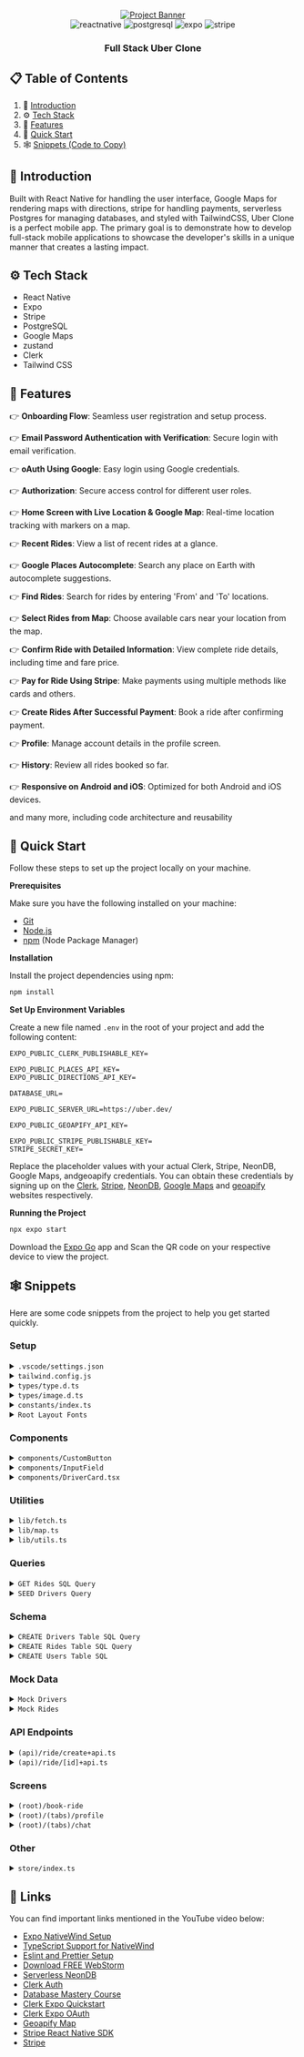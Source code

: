 <div align="center">
  <br />
    <a href="https://youtu.be/kmy_YNhl0mw" target="_blank">
      <img src="https://i.ibb.co/Bf04Hpd/Readme-thumbnail-from-JS-Mastery.png" alt="Project Banner">
    </a>
  <br />

  <div>
    <img src="https://img.shields.io/badge/-React_Native-black?style=for-the-badge&logoColor=white&logo=react&color=61DAFB" alt="reactnative" />
    <img src="https://img.shields.io/badge/-PostgreSQL-black?style=for-the-badge&logoColor=white&logo=postgresql&color=4169E1" alt="postgresql" />
    <img src="https://img.shields.io/badge/-Expo-black?style=for-the-badge&logoColor=white&logo=expo&color=000020" alt="expo" />
    <img src="https://img.shields.io/badge/-Stripe-black?style=for-the-badge&logoColor=white&logo=stripe&color=008CDD" alt="stripe" />
  </div>

<h3 align="center">Full Stack Uber Clone</h3>

</div>

## 📋 <a name="table">Table of Contents</a>

1. 🤖 [Introduction](#introduction)
2. ⚙️ [Tech Stack](#tech-stack)
3. 🔋 [Features](#features)
4. 🤸 [Quick Start](#quick-start)
5. 🕸️ [Snippets (Code to Copy)](#snippets)

## <a name="introduction">🤖 Introduction</a>

Built with React Native for handling the user interface, Google Maps for rendering maps with directions, stripe for
handling payments, serverless Postgres for managing databases, and styled with TailwindCSS, Uber Clone is a perfect
mobile app. The primary goal is to demonstrate how to develop full-stack mobile applications to showcase the developer's
skills in a unique manner that creates a lasting impact.

## <a name="tech-stack">⚙️ Tech Stack</a>

- React Native
- Expo
- Stripe
- PostgreSQL
- Google Maps
- zustand
- Clerk
- Tailwind CSS

## <a name="features">🔋 Features</a>

👉 **Onboarding Flow**: Seamless user registration and setup process.

👉 **Email Password Authentication with Verification**: Secure login with email verification.

👉 **oAuth Using Google**: Easy login using Google credentials.

👉 **Authorization**: Secure access control for different user roles.

👉 **Home Screen with Live Location & Google Map**: Real-time location tracking with markers on a map.

👉 **Recent Rides**: View a list of recent rides at a glance.

👉 **Google Places Autocomplete**: Search any place on Earth with autocomplete suggestions.

👉 **Find Rides**: Search for rides by entering 'From' and 'To' locations.

👉 **Select Rides from Map**: Choose available cars near your location from the map.

👉 **Confirm Ride with Detailed Information**: View complete ride details, including time and fare price.

👉 **Pay for Ride Using Stripe**: Make payments using multiple methods like cards and others.

👉 **Create Rides After Successful Payment**: Book a ride after confirming payment.

👉 **Profile**: Manage account details in the profile screen.

👉 **History**: Review all rides booked so far.

👉 **Responsive on Android and iOS**: Optimized for both Android and iOS devices.

and many more, including code architecture and reusability

## <a name="quick-start">🤸 Quick Start</a>

Follow these steps to set up the project locally on your machine.

**Prerequisites**

Make sure you have the following installed on your machine:

- [Git](https://git-scm.com/)
- [Node.js](https://nodejs.org/en)
- [npm](https://www.npmjs.com/) (Node Package Manager)

**Installation**

Install the project dependencies using npm:

```bash
npm install
```

**Set Up Environment Variables**

Create a new file named `.env` in the root of your project and add the following content:

```env
EXPO_PUBLIC_CLERK_PUBLISHABLE_KEY=

EXPO_PUBLIC_PLACES_API_KEY=
EXPO_PUBLIC_DIRECTIONS_API_KEY=

DATABASE_URL=

EXPO_PUBLIC_SERVER_URL=https://uber.dev/

EXPO_PUBLIC_GEOAPIFY_API_KEY=

EXPO_PUBLIC_STRIPE_PUBLISHABLE_KEY=
STRIPE_SECRET_KEY=
```

Replace the placeholder values with your actual Clerk, Stripe, NeonDB, Google Maps, andgeoapify credentials. You can
obtain these credentials by signing up on
the [Clerk](https://clerk.com/), [Stripe](https://stripe.com/in), [NeonDB](https://neon.tech/), [Google Maps](https://console.cloud.google.com/)
and [geoapify](https://www.geoapify.com/) websites respectively.

**Running the Project**

```bash
npx expo start
```

Download the [Expo Go](https://expo.dev/go) app and Scan the QR code on your respective device to view the project.

## <a name="snippets">🕸️ Snippets</a>

Here are some code snippets from the project to help you get started quickly.

### Setup

<details>
<summary><code>.vscode/settings.json</code></summary>

```json
{
  "editor.formatOnPaste": true,
  "editor.formatOnSave": true,
  "[typescriptreact]": {
    "editor.defaultFormatter": "esbenp.prettier-vscode"
  },
  "[typescript]": {
    "editor.defaultFormatter": "esbenp.prettier-vscode"
  },
  "editor.codeActionsOnSave": {
    "source.fixAll.eslint": "explicit"
  }
}
```

</details>

<details>
<summary><code>tailwind.config.js</code></summary>

```js
/** @type {import('tailwindcss').Config} */
module.exports = {
  content: ["./app/**/*.{js,jsx,ts,tsx}", "./components/**/*.{js,jsx,ts,tsx}"],
  theme: {
    extend: {
      fontFamily: {
        Jakarta: ["Jakarta", "sans-serif"],
        JakartaBold: ["Jakarta-Bold", "sans-serif"],
        JakartaExtraBold: ["Jakarta-ExtraBold", "sans-serif"],
        JakartaExtraLight: ["Jakarta-ExtraLight", "sans-serif"],
        JakartaLight: ["Jakarta-Light", "sans-serif"],
        JakartaMedium: ["Jakarta-Medium", "sans-serif"],
        JakartaSemiBold: ["Jakarta-SemiBold", "sans-serif"],
      },
      colors: {
        primary: {
          100: "#F5F8FF",
          200: "#EBF4FF",
          300: "#C3D9FF",
          400: "#9BBFFF",
          500: "#0286FF",
          600: "#6A85E6",
          700: "#475A99",
          800: "#364573",
          900: "#242B4D",
        },
        secondary: {
          100: "#F8F8F8",
          200: "#F1F1F1",
          300: "#D9D9D9",
          400: "#C2C2C2",
          500: "#AAAAAA",
          600: "#999999",
          700: "#666666",
          800: "#4D4D4D",
          900: "#333333",
        },
        success: {
          100: "#F0FFF4",
          200: "#C6F6D5",
          300: "#9AE6B4",
          400: "#68D391",
          500: "#38A169",
          600: "#2F855A",
          700: "#276749",
          800: "#22543D",
          900: "#1C4532",
        },
        danger: {
          100: "#FFF5F5",
          200: "#FED7D7",
          300: "#FEB2B2",
          400: "#FC8181",
          500: "#F56565",
          600: "#E53E3E",
          700: "#C53030",
          800: "#9B2C2C",
          900: "#742A2A",
        },
        warning: {
          100: "#FFFBEB",
          200: "#FEF3C7",
          300: "#FDE68A",
          400: "#FACC15",
          500: "#EAB308",
          600: "#CA8A04",
          700: "#A16207",
          800: "#854D0E",
          900: "#713F12",
        },
        general: {
          100: "#CED1DD",
          200: "#858585",
          300: "#EEEEEE",
          400: "#0CC25F",
          500: "#F6F8FA",
          600: "#E6F3FF",
          700: "#EBEBEB",
          800: "#ADADAD",
        },
      },
    },
  },
  plugins: [],
};
```

</details>

<details>
<summary><code>types/type.d.ts</code></summary>

```ts
import { TextInputProps, TouchableOpacityProps } from "react-native";

declare interface Driver {
  driver_id: number;
  first_name: string;
  last_name: string;
  profile_image_url: string;
  car_image_url: string;
  car_seats: number;
  rating: number;
}

declare interface MarkerData {
  latitude: number;
  longitude: number;
  id: number;
  title: string;
  profile_image_url: string;
  car_image_url: string;
  car_seats: number;
  rating: number;
  first_name: string;
  last_name: string;
  time?: number;
  price?: string;
}

declare interface MapProps {
  destinationLatitude?: number;
  destinationLongitude?: number;
  onDriverTimesCalculated?: (driversWithTimes: MarkerData[]) => void;
  selectedDriver?: number | null;
  onMapReady?: () => void;
}

declare interface Ride {
  origin_address: string;
  destination_address: string;
  origin_latitude: number;
  origin_longitude: number;
  destination_latitude: number;
  destination_longitude: number;
  ride_time: number;
  fare_price: number;
  payment_status: string;
  driver_id: number;
  user_email: string;
  created_at: string;
  driver: {
    first_name: string;
    last_name: string;
    car_seats: number;
  };
}

declare interface ButtonProps extends TouchableOpacityProps {
  title: string;
  bgVariant?: "primary" | "secondary" | "danger" | "outline" | "success";
  textVariant?: "primary" | "default" | "secondary" | "danger" | "success";
  IconLeft?: React.ComponentType<any>;
  IconRight?: React.ComponentType<any>;
  className?: string;
}

declare interface GoogleInputProps {
  icon?: string;
  initialLocation?: string;
  containerStyle?: string;
  textInputBackgroundColor?: string;
  handlePress: ({
    latitude,
    longitude,
    address,
  }: {
    latitude: number;
    longitude: number;
    address: string;
  }) => void;
}

declare interface InputFieldProps extends TextInputProps {
  label: string;
  icon?: any;
  secureTextEntry?: boolean;
  labelStyle?: string;
  containerStyle?: string;
  inputStyle?: string;
  iconStyle?: string;
  className?: string;
}

declare interface PaymentProps {
  fullName: string;
  email: string;
  amount: string;
  driverId: number;
  rideTime: number;
}

declare interface LocationStore {
  userLatitude: number | null;
  userLongitude: number | null;
  userAddress: string | null;
  destinationLatitude: number | null;
  destinationLongitude: number | null;
  destinationAddress: string | null;
  setUserLocation: ({
    latitude,
    longitude,
    address,
  }: {
    latitude: number;
    longitude: number;
    address: string;
  }) => void;
  setDestinationLocation: ({
    latitude,
    longitude,
    address,
  }: {
    latitude: number;
    longitude: number;
    address: string;
  }) => void;
}

declare interface DriverStore {
  drivers: MarkerData[];
  selectedDriver: number | null;
  setSelectedDriver: (driverId: number) => void;
  setDrivers: (drivers: MarkerData[]) => void;
  clearSelectedDriver: () => void;
}

declare interface DriverCardProps {
  item: MarkerData;
  selected: number;
  setSelected: () => void;
}
```

</details>

<details>
<summary><code>types/image.d.ts</code></summary>

```ts
declare module "*.png" {
  const value: any;
  export default value;
}

declare module "*.jpg" {
  const value: any;
  export default value;
}

declare module "*.jpeg" {
  const value: any;
  export default value;
}

declare module "*.gif" {
  const value: any;
  export default value;
}

declare module "*.svg" {
  const value: any;
  export default value;
}
```

</details>

<details>
<summary><code>constants/index.ts</code></summary>

```ts
import arrowDown from "@/assets/icons/arrow-down.png";
import arrowUp from "@/assets/icons/arrow-up.png";
import backArrow from "@/assets/icons/back-arrow.png";
import chat from "@/assets/icons/chat.png";
import checkmark from "@/assets/icons/check.png";
import close from "@/assets/icons/close.png";
import dollar from "@/assets/icons/dollar.png";
import email from "@/assets/icons/email.png";
import eyecross from "@/assets/icons/eyecross.png";
import google from "@/assets/icons/google.png";
import home from "@/assets/icons/home.png";
import list from "@/assets/icons/list.png";
import lock from "@/assets/icons/lock.png";
import map from "@/assets/icons/map.png";
import marker from "@/assets/icons/marker.png";
import out from "@/assets/icons/out.png";
import person from "@/assets/icons/person.png";
import pin from "@/assets/icons/pin.png";
import point from "@/assets/icons/point.png";
import profile from "@/assets/icons/profile.png";
import search from "@/assets/icons/search.png";
import selectedMarker from "@/assets/icons/selected-marker.png";
import star from "@/assets/icons/star.png";
import target from "@/assets/icons/target.png";
import to from "@/assets/icons/to.png";
import check from "@/assets/images/check.png";
import getStarted from "@/assets/images/get-started.png";
import message from "@/assets/images/message.png";
import noResult from "@/assets/images/no-result.png";
import onboarding1 from "@/assets/images/onboarding1.png";
import onboarding2 from "@/assets/images/onboarding2.png";
import onboarding3 from "@/assets/images/onboarding3.png";
import signUpCar from "@/assets/images/signup-car.png";

export const images = {
  onboarding1,
  onboarding2,
  onboarding3,
  getStarted,
  signUpCar,
  check,
  noResult,
  message,
};

export const icons = {
  arrowDown,
  arrowUp,
  backArrow,
  chat,
  checkmark,
  close,
  dollar,
  email,
  eyecross,
  google,
  home,
  list,
  lock,
  map,
  marker,
  out,
  person,
  pin,
  point,
  profile,
  search,
  selectedMarker,
  star,
  target,
  to,
};

export const onboarding = [
  {
    id: 1,
    title: "The perfect ride is just a tap away!",
    description:
      "Your journey begins with Ryde. Find your ideal ride effortlessly.",
    image: images.onboarding1,
  },
  {
    id: 2,
    title: "Best car in your hands with Ryde",
    description:
      "Discover the convenience of finding your perfect ride with Ryde",
    image: images.onboarding2,
  },
  {
    id: 3,
    title: "Your ride, your way. Let's go!",
    description:
      "Enter your destination, sit back, and let us take care of the rest.",
    image: images.onboarding3,
  },
];

export const data = {
  onboarding,
};
```

</details>

<details>
<summary><code>Root Layout Fonts</code></summary>

```ts
const [loaded] = useFonts({
  "Jakarta-Bold": require("../assets/fonts/PlusJakartaSans-Bold.ttf"),
  "Jakarta-ExtraBold": require("../assets/fonts/PlusJakartaSans-ExtraBold.ttf"),
  "Jakarta-ExtraLight": require("../assets/fonts/PlusJakartaSans-ExtraLight.ttf"),
  "Jakarta-Light": require("../assets/fonts/PlusJakartaSans-Light.ttf"),
  "Jakarta-Medium": require("../assets/fonts/PlusJakartaSans-Medium.ttf"),
  "Jakarta-Regular": require("../assets/fonts/PlusJakartaSans-Regular.ttf"),
  "Jakarta-SemiBold": require("../assets/fonts/PlusJakartaSans-SemiBold.ttf"),
});
```

</details>

### Components

<details>
<summary><code>components/CustomButton</code></summary>

```tsx
import { TouchableOpacity, Text } from "react-native";

import { ButtonProps } from "@/types/type";

const getBgVariantStyle = (variant: ButtonProps["bgVariant"]) => {
  switch (variant) {
    case "secondary":
      return "bg-gray-500";
    case "danger":
      return "bg-red-500";
    case "success":
      return "bg-green-500";
    case "outline":
      return "bg-transparent border-neutral-300 border-[0.5px]";
    default:
      return "bg-[#0286FF]";
  }
};

const getTextVariantStyle = (variant: ButtonProps["textVariant"]) => {
  switch (variant) {
    case "primary":
      return "text-black";
    case "secondary":
      return "text-gray-100";
    case "danger":
      return "text-red-100";
    case "success":
      return "text-green-100";
    default:
      return "text-white";
  }
};

const CustomButton = ({
  onPress,
  title,
  bgVariant = "primary",
  textVariant = "default",
  IconLeft,
  IconRight,
  className,
  ...props
}: ButtonProps) => {
  return (
    <TouchableOpacity
      onPress={onPress}
      className={`w-full rounded-full p-3 flex flex-row justify-center items-center shadow-md shadow-neutral-400/70 ${getBgVariantStyle(bgVariant)} ${className}`}
      {...props}
    >
      {IconLeft && <IconLeft />}
      <Text className={`text-lg font-bold ${getTextVariantStyle(textVariant)}`}>
        {title}
      </Text>
      {IconRight && <IconRight />}
    </TouchableOpacity>
  );
};

export default CustomButton;
```

</details>

<details>
<summary><code>components/InputField</code></summary>

```tsx
import {
  TextInput,
  View,
  Text,
  Image,
  KeyboardAvoidingView,
  TouchableWithoutFeedback,
  Keyboard,
  Platform,
} from "react-native";

import { InputFieldProps } from "@/types/type";

const InputField = ({
  label,
  icon,
  secureTextEntry = false,
  labelStyle,
  containerStyle,
  inputStyle,
  iconStyle,
  className,
  ...props
}: InputFieldProps) => {
  return (
    <KeyboardAvoidingView
      behavior={Platform.OS === "ios" ? "padding" : "height"}
    >
      <TouchableWithoutFeedback onPress={Keyboard.dismiss}>
        <View className="my-2 w-full">
          <Text className={`text-lg font-JakartaSemiBold mb-3 ${labelStyle}`}>
            {label}
          </Text>
          <View
            className={`flex flex-row justify-start items-center relative bg-neutral-100 rounded-full border border-neutral-100 focus:border-primary-500  ${containerStyle}`}
          >
            {icon && (
              <Image source={icon} className={`w-6 h-6 ml-4 ${iconStyle}`} />
            )}
            <TextInput
              className={`rounded-full p-4 font-JakartaSemiBold text-[15px] flex-1 ${inputStyle} text-left`}
              secureTextEntry={secureTextEntry}
              {...props}
            />
          </View>
        </View>
      </TouchableWithoutFeedback>
    </KeyboardAvoidingView>
  );
};

export default InputField;
```

</details>

<details>
<summary><code>components/DriverCard.tsx</code></summary>

```tsx
import React from "react";
import { Image, Text, TouchableOpacity, View } from "react-native";

import { icons } from "@/constants";
import { formatTime } from "@/lib/utils";
import { DriverCardProps } from "@/types/type";

const DriverCard = ({ item, selected, setSelected }: DriverCardProps) => {
  return (
    <TouchableOpacity
      onPress={setSelected}
      className={`${
        selected === item.id ? "bg-general-600" : "bg-white"
      } flex flex-row items-center justify-between py-5 px-3 rounded-xl`}
    >
      <Image
        source={{ uri: item.profile_image_url }}
        className="w-14 h-14 rounded-full"
      />

      <View className="flex-1 flex flex-col items-start justify-center mx-3">
        <View className="flex flex-row items-center justify-start mb-1">
          <Text className="text-lg font-JakartaRegular">{item.title}</Text>

          <View className="flex flex-row items-center space-x-1 ml-2">
            <Image source={icons.star} className="w-3.5 h-3.5" />
            <Text className="text-sm font-JakartaRegular">4</Text>
          </View>
        </View>

        <View className="flex flex-row items-center justify-start">
          <View className="flex flex-row items-center">
            <Image source={icons.dollar} className="w-4 h-4" />
            <Text className="text-sm font-JakartaRegular ml-1">
              ${item.price}
            </Text>
          </View>

          <Text className="text-sm font-JakartaRegular text-general-800 mx-1">
            |
          </Text>

          <Text className="text-sm font-JakartaRegular text-general-800">
            {formatTime(item.time!)}
          </Text>

          <Text className="text-sm font-JakartaRegular text-general-800 mx-1">
            |
          </Text>

          <Text className="text-sm font-JakartaRegular text-general-800">
            {item.car_seats} seats
          </Text>
        </View>
      </View>

      <Image
        source={{ uri: item.car_image_url }}
        className="h-14 w-14"
        resizeMode="contain"
      />
    </TouchableOpacity>
  );
};

export default DriverCard;
```

</details>

### Utilities

<details>
<summary><code>lib/fetch.ts</code></summary>

```ts
import { useState, useEffect, useCallback } from "react";

export const fetchAPI = async (url: string, options?: RequestInit) => {
  try {
    const response = await fetch(url, options);
    if (!response.ok) {
      new Error(`HTTP error! status: ${response.status}`);
    }
    return await response.json();
  } catch (error) {
    console.error("Fetch error:", error);
    throw error;
  }
};

export const useFetch = <T>(url: string, options?: RequestInit) => {
  const [data, setData] = useState<T | null>(null);
  const [loading, setLoading] = useState(false);
  const [error, setError] = useState<string | null>(null);

  const fetchData = useCallback(async () => {
    setLoading(true);
    setError(null);

    try {
      const result = await fetchAPI(url, options);
      setData(result.data);
    } catch (err) {
      setError((err as Error).message);
    } finally {
      setLoading(false);
    }
  }, [url, options]);

  useEffect(() => {
    fetchData();
  }, [fetchData]);

  return { data, loading, error, refetch: fetchData };
};
```

</details>

<details>
  <summary><code>lib/map.ts</code></summary>

```ts
import { Driver, MarkerData } from "@/types/type";

const directionsAPI = process.env.EXPO_PUBLIC_GOOGLE_API_KEY;

export const generateMarkersFromData = ({
  data,
  userLatitude,
  userLongitude,
}: {
  data: Driver[];
  userLatitude: number;
  userLongitude: number;
}): MarkerData[] => {
  return data.map((driver) => {
    const latOffset = (Math.random() - 0.5) * 0.01; // Random offset between -0.005 and 0.005
    const lngOffset = (Math.random() - 0.5) * 0.01; // Random offset between -0.005 and 0.005

    return {
      latitude: userLatitude + latOffset,
      longitude: userLongitude + lngOffset,
      title: `${driver.first_name} ${driver.last_name}`,
      ...driver,
    };
  });
};

export const calculateRegion = ({
  userLatitude,
  userLongitude,
  destinationLatitude,
  destinationLongitude,
}: {
  userLatitude: number | null;
  userLongitude: number | null;
  destinationLatitude?: number | null;
  destinationLongitude?: number | null;
}) => {
  if (!userLatitude || !userLongitude) {
    return {
      latitude: 37.78825,
      longitude: -122.4324,
      latitudeDelta: 0.01,
      longitudeDelta: 0.01,
    };
  }

  if (!destinationLatitude || !destinationLongitude) {
    return {
      latitude: userLatitude,
      longitude: userLongitude,
      latitudeDelta: 0.01,
      longitudeDelta: 0.01,
    };
  }

  const minLat = Math.min(userLatitude, destinationLatitude);
  const maxLat = Math.max(userLatitude, destinationLatitude);
  const minLng = Math.min(userLongitude, destinationLongitude);
  const maxLng = Math.max(userLongitude, destinationLongitude);

  const latitudeDelta = (maxLat - minLat) * 1.3; // Adding some padding
  const longitudeDelta = (maxLng - minLng) * 1.3; // Adding some padding

  const latitude = (userLatitude + destinationLatitude) / 2;
  const longitude = (userLongitude + destinationLongitude) / 2;

  return {
    latitude,
    longitude,
    latitudeDelta,
    longitudeDelta,
  };
};

export const calculateDriverTimes = async ({
  markers,
  userLatitude,
  userLongitude,
  destinationLatitude,
  destinationLongitude,
}: {
  markers: MarkerData[];
  userLatitude: number | null;
  userLongitude: number | null;
  destinationLatitude: number | null;
  destinationLongitude: number | null;
}) => {
  if (
    !userLatitude ||
    !userLongitude ||
    !destinationLatitude ||
    !destinationLongitude
  )
    return;

  try {
    const timesPromises = markers.map(async (marker) => {
      const responseToUser = await fetch(
        `https://maps.googleapis.com/maps/api/directions/json?origin=${marker.latitude},${marker.longitude}&destination=${userLatitude},${userLongitude}&key=${directionsAPI}`
      );
      const dataToUser = await responseToUser.json();
      const timeToUser = dataToUser.routes[0].legs[0].duration.value; // Time in seconds

      const responseToDestination = await fetch(
        `https://maps.googleapis.com/maps/api/directions/json?origin=${userLatitude},${userLongitude}&destination=${destinationLatitude},${destinationLongitude}&key=${directionsAPI}`
      );
      const dataToDestination = await responseToDestination.json();
      const timeToDestination =
        dataToDestination.routes[0].legs[0].duration.value; // Time in seconds

      const totalTime = (timeToUser + timeToDestination) / 60; // Total time in minutes
      const price = (totalTime * 0.5).toFixed(2); // Calculate price based on time

      return { ...marker, time: totalTime, price };
    });

    return await Promise.all(timesPromises);
  } catch (error) {
    console.error("Error calculating driver times:", error);
  }
};
```

</details>

<details>
<summary><code>lib/utils.ts</code></summary>

```ts
import { Ride } from "@/types/type";

export const sortRides = (rides: Ride[]): Ride[] => {
  const result = rides.sort((a, b) => {
    const dateA = new Date(`${a.created_at}T${a.ride_time}`);
    const dateB = new Date(`${b.created_at}T${b.ride_time}`);
    return dateB.getTime() - dateA.getTime();
  });

  return result.reverse();
};

export function formatTime(minutes: number): string {
  const formattedMinutes = +minutes?.toFixed(0) || 0;

  if (formattedMinutes < 60) {
    return `${minutes} min`;
  } else {
    const hours = Math.floor(formattedMinutes / 60);
    const remainingMinutes = formattedMinutes % 60;
    return `${hours}h ${remainingMinutes}m`;
  }
}

export function formatDate(dateString: string): string {
  const date = new Date(dateString);
  const day = date.getDate();
  const monthNames = [
    "January",
    "February",
    "March",
    "April",
    "May",
    "June",
    "July",
    "August",
    "September",
    "October",
    "November",
    "December",
  ];
  const month = monthNames[date.getMonth()];
  const year = date.getFullYear();

  return `${day < 10 ? "0" + day : day} ${month} ${year}`;
}
```

</details>

### Queries

<details>
<summary><code>GET Rides SQL Query</code></summary>

```sql
SELECT
    rides.ride_id,
    rides.origin_address,
    rides.destination_address,
    rides.origin_latitude,
    rides.origin_longitude,
    rides.destination_latitude,
    rides.destination_longitude,
    rides.ride_time,
    rides.fare_price,
    rides.payment_status,
    rides.created_at,
    'driver', json_build_object(
        'driver_id', drivers.id,
        'first_name', drivers.first_name,
        'last_name', drivers.last_name,
        'profile_image_url', drivers.profile_image_url,
        'car_image_url', drivers.car_image_url,
        'car_seats', drivers.car_seats,
        'rating', drivers.rating
    ) AS driver
FROM
    rides
INNER JOIN
    drivers ON rides.driver_id = drivers.id
WHERE
    rides.user_email = ${id}
ORDER BY
    rides.created_at DESC;
```

</details>

<details>
<summary><code>SEED Drivers Query</code></summary>

```sql
INSERT INTO drivers (id, first_name, last_name, profile_image_url, car_image_url, car_seats, rating)
VALUES
('1', 'James', 'Wilson', 'https://ucarecdn.com/dae59f69-2c1f-48c3-a883-017bcf0f9950/-/preview/1000x666/', 'https://ucarecdn.com/a2dc52b2-8bf7-4e49-9a36-3ffb5229ed02/-/preview/465x466/', 4, '4.80'),
('2', 'David', 'Brown', 'https://ucarecdn.com/6ea6d83d-ef1a-483f-9106-837a3a5b3f67/-/preview/1000x666/', 'https://ucarecdn.com/a3872f80-c094-409c-82f8-c9ff38429327/-/preview/930x932/', 5, '4.60'),
('3', 'Michael', 'Johnson', 'https://ucarecdn.com/0330d85c-232e-4c30-bd04-e5e4d0e3d688/-/preview/826x822/', 'https://ucarecdn.com/289764fb-55b6-4427-b1d1-f655987b4a14/-/preview/930x932/', 4, '4.70'),
('4', 'Robert', 'Green', 'https://ucarecdn.com/fdfc54df-9d24-40f7-b7d3-6f391561c0db/-/preview/626x417/', 'https://ucarecdn.com/b6fb3b55-7676-4ff3-8484-fb115e268d32/-/preview/930x932/', 4, '4.90');
```

</details>

### Schema

<details>
<summary><code>CREATE Drivers Table SQL Query</code></summary>

```sql
CREATE TABLE drivers (
    id SERIAL PRIMARY KEY,
    first_name VARCHAR(50) NOT NULL,
    last_name VARCHAR(50) NOT NULL,
    profile_image_url TEXT,
    car_image_url TEXT,
    car_seats INTEGER NOT NULL CHECK (car_seats > 0),
    rating DECIMAL(3, 2) CHECK (rating >= 0 AND rating <= 5)
);
```

</details>

<details>
<summary><code>CREATE Rides Table SQL Query</code></summary>

```sql
CREATE TABLE rides (
    ride_id SERIAL PRIMARY KEY,
    origin_address VARCHAR(255) NOT NULL,
    destination_address VARCHAR(255) NOT NULL,
    origin_latitude DECIMAL(9, 6) NOT NULL,
    origin_longitude DECIMAL(9, 6) NOT NULL,
    destination_latitude DECIMAL(9, 6) NOT NULL,
    destination_longitude DECIMAL(9, 6) NOT NULL,
    ride_time INTEGER NOT NULL,
    fare_price DECIMAL(10, 2) NOT NULL CHECK (fare_price >= 0),
    payment_status VARCHAR(20) NOT NULL,
    driver_id INTEGER REFERENCES drivers(id),
    user_id VARCHAR(100) NOT NULL,
    created_at TIMESTAMP DEFAULT CURRENT_TIMESTAMP
);
```

</details>

<details>
<summary><code>CREATE Users Table SQL</code></summary>

```sql
CREATE TABLE users (
    id SERIAL PRIMARY KEY,
    name VARCHAR(100) NOT NULL,
    email VARCHAR(100) UNIQUE NOT NULL,
    clerk_id VARCHAR(50) UNIQUE NOT NULL
);
```

</details>

### Mock Data

<details>
<summary><code>Mock Drivers</code></summary>

```js
[
  {
    id: "1",
    first_name: "James",
    last_name: "Wilson",
    profile_image_url:
      "https://ucarecdn.com/dae59f69-2c1f-48c3-a883-017bcf0f9950/-/preview/1000x666/",
    car_image_url:
      "https://ucarecdn.com/a2dc52b2-8bf7-4e49-9a36-3ffb5229ed02/-/preview/465x466/",
    car_seats: 4,
    rating: "4.80",
  },
  {
    id: "2",
    first_name: "David",
    last_name: "Brown",
    profile_image_url:
      "https://ucarecdn.com/6ea6d83d-ef1a-483f-9106-837a3a5b3f67/-/preview/1000x666/",
    car_image_url:
      "https://ucarecdn.com/a3872f80-c094-409c-82f8-c9ff38429327/-/preview/930x932/",
    car_seats: 5,
    rating: "4.60",
  },
  {
    id: "3",
    first_name: "Michael",
    last_name: "Johnson",
    profile_image_url:
      "https://ucarecdn.com/0330d85c-232e-4c30-bd04-e5e4d0e3d688/-/preview/826x822/",
    car_image_url:
      "https://ucarecdn.com/289764fb-55b6-4427-b1d1-f655987b4a14/-/preview/930x932/",
    car_seats: 4,
    rating: "4.70",
  },
  {
    id: "4",
    first_name: "Robert",
    last_name: "Green",
    profile_image_url:
      "https://ucarecdn.com/fdfc54df-9d24-40f7-b7d3-6f391561c0db/-/preview/626x417/",
    car_image_url:
      "https://ucarecdn.com/b6fb3b55-7676-4ff3-8484-fb115e268d32/-/preview/930x932/",
    car_seats: 4,
    rating: "4.90",
  },
];
```

</details>

<details>
<summary><code>Mock Rides</code></summary>

```js
[
  {
    ride_id: "1",
    origin_address: "Kathmandu, Nepal",
    destination_address: "Pokhara, Nepal",
    origin_latitude: "27.717245",
    origin_longitude: "85.323961",
    destination_latitude: "28.209583",
    destination_longitude: "83.985567",
    ride_time: 391,
    fare_price: "19500.00",
    payment_status: "paid",
    driver_id: 2,
    user_id: "1",
    created_at: "2024-08-12 05:19:20.620007",
    driver: {
      driver_id: "2",
      first_name: "David",
      last_name: "Brown",
      profile_image_url:
        "https://ucarecdn.com/6ea6d83d-ef1a-483f-9106-837a3a5b3f67/-/preview/1000x666/",
      car_image_url:
        "https://ucarecdn.com/a3872f80-c094-409c-82f8-c9ff38429327/-/preview/930x932/",
      car_seats: 5,
      rating: "4.60",
    },
  },
  {
    ride_id: "2",
    origin_address: "Jalkot, MH",
    destination_address: "Pune, Maharashtra, India",
    origin_latitude: "18.609116",
    origin_longitude: "77.165873",
    destination_latitude: "18.520430",
    destination_longitude: "73.856744",
    ride_time: 491,
    fare_price: "24500.00",
    payment_status: "paid",
    driver_id: 1,
    user_id: "1",
    created_at: "2024-08-12 06:12:17.683046",
    driver: {
      driver_id: "1",
      first_name: "James",
      last_name: "Wilson",
      profile_image_url:
        "https://ucarecdn.com/dae59f69-2c1f-48c3-a883-017bcf0f9950/-/preview/1000x666/",
      car_image_url:
        "https://ucarecdn.com/a2dc52b2-8bf7-4e49-9a36-3ffb5229ed02/-/preview/465x466/",
      car_seats: 4,
      rating: "4.80",
    },
  },
  {
    ride_id: "3",
    origin_address: "Zagreb, Croatia",
    destination_address: "Rijeka, Croatia",
    origin_latitude: "45.815011",
    origin_longitude: "15.981919",
    destination_latitude: "45.327063",
    destination_longitude: "14.442176",
    ride_time: 124,
    fare_price: "6200.00",
    payment_status: "paid",
    driver_id: 1,
    user_id: "1",
    created_at: "2024-08-12 08:49:01.809053",
    driver: {
      driver_id: "1",
      first_name: "James",
      last_name: "Wilson",
      profile_image_url:
        "https://ucarecdn.com/dae59f69-2c1f-48c3-a883-017bcf0f9950/-/preview/1000x666/",
      car_image_url:
        "https://ucarecdn.com/a2dc52b2-8bf7-4e49-9a36-3ffb5229ed02/-/preview/465x466/",
      car_seats: 4,
      rating: "4.80",
    },
  },
  {
    ride_id: "4",
    origin_address: "Okayama, Japan",
    destination_address: "Osaka, Japan",
    origin_latitude: "34.655531",
    origin_longitude: "133.919795",
    destination_latitude: "34.693725",
    destination_longitude: "135.502254",
    ride_time: 159,
    fare_price: "7900.00",
    payment_status: "paid",
    driver_id: 3,
    user_id: "1",
    created_at: "2024-08-12 18:43:54.297838",
    driver: {
      driver_id: "3",
      first_name: "Michael",
      last_name: "Johnson",
      profile_image_url:
        "https://ucarecdn.com/0330d85c-232e-4c30-bd04-e5e4d0e3d688/-/preview/826x822/",
      car_image_url:
        "https://ucarecdn.com/289764fb-55b6-4427-b1d1-f655987b4a14/-/preview/930x932/",
      car_seats: 4,
      rating: "4.70",
    },
  },
];
```

</details>

### API Endpoints

<details>
<summary><code>(api)/ride/create+api.ts</code></summary>

```ts
import { neon } from "@neondatabase/serverless";

export async function POST(request: Request) {
  try {
    const body = await request.json();
    const {
      origin_address,
      destination_address,
      origin_latitude,
      origin_longitude,
      destination_latitude,
      destination_longitude,
      ride_time,
      fare_price,
      payment_status,
      driver_id,
      user_id,
    } = body;

    if (
      !origin_address ||
      !destination_address ||
      !origin_latitude ||
      !origin_longitude ||
      !destination_latitude ||
      !destination_longitude ||
      !ride_time ||
      !fare_price ||
      !payment_status ||
      !driver_id ||
      !user_id
    ) {
      return Response.json(
        { error: "Missing required fields" },
        { status: 400 }
      );
    }

    const sql = neon(`${process.env.DATABASE_URL}`);

    const response = await sql`
        INSERT INTO rides ( 
          origin_address, 
          destination_address, 
          origin_latitude, 
          origin_longitude, 
          destination_latitude, 
          destination_longitude, 
          ride_time, 
          fare_price, 
          payment_status, 
          driver_id, 
          user_id
        ) VALUES (
          ${origin_address},
          ${destination_address},
          ${origin_latitude},
          ${origin_longitude},
          ${destination_latitude},
          ${destination_longitude},
          ${ride_time},
          ${fare_price},
          ${payment_status},
          ${driver_id},
          ${user_id}
        )
        RETURNING *;
        `;

    return Response.json({ data: response[0] }, { status: 201 });
  } catch (error) {
    console.error("Error inserting data into recent_rides:", error);
    return Response.json({ error: "Internal Server Error" }, { status: 500 });
  }
}
```

</details>

<details>
<summary><code>(api)/ride/[id]+api.ts</code></summary>

```ts
import { neon } from "@neondatabase/serverless";

export async function GET(request: Request, { id }: { id: string }) {
  if (!id)
    return Response.json({ error: "Missing required fields" }, { status: 400 });

  try {
    const sql = neon(`${process.env.DATABASE_URL}`);
    const response = await sql`
        SELECT
            rides.ride_id,
            rides.origin_address,
            rides.destination_address,
            rides.origin_latitude,
            rides.origin_longitude,
            rides.destination_latitude,
            rides.destination_longitude,
            rides.ride_time,
            rides.fare_price,
            rides.payment_status,
            rides.created_at,
            'driver', json_build_object(
                'driver_id', drivers.id,
                'first_name', drivers.first_name,
                'last_name', drivers.last_name,
                'profile_image_url', drivers.profile_image_url,
                'car_image_url', drivers.car_image_url,
                'car_seats', drivers.car_seats,
                'rating', drivers.rating
            ) AS driver 
        FROM 
            rides
        INNER JOIN
            drivers ON rides.driver_id = drivers.id
        WHERE 
            rides.user_id = ${id}
        ORDER BY 
            rides.created_at DESC;
        `;

    return Response.json({ data: response });
  } catch (error) {
    console.error("Error fetching recent rides:", error);
    return Response.json({ error: "Internal Server Error" }, { status: 500 });
  }
}
```

</details>

### Screens

<details>
  <summary><code>(root)/book-ride</code></summary>

```tsx
import { useUser } from "@clerk/clerk-expo";
import { Image, Text, View } from "react-native";

import RideLayout from "@/components/RideLayout";
import { icons } from "@/constants";
import { formatTime } from "@/lib/utils";
import { useDriverStore, useLocationStore } from "@/store";

const BookRide = () => {
  const { user } = useUser();
  const { userAddress, destinationAddress } = useLocationStore();
  const { drivers, selectedDriver } = useDriverStore();

  const driverDetails = drivers?.filter(
    (driver) => +driver.id === selectedDriver
  )[0];

  return (
    <RideLayout title="Book Ride">
      <>
        <Text className="text-xl font-JakartaSemiBold mb-3">
          Ride Information
        </Text>

        <View className="flex flex-col w-full items-center justify-center mt-10">
          <Image
            source={{ uri: driverDetails?.profile_image_url }}
            className="w-28 h-28 rounded-full"
          />

          <View className="flex flex-row items-center justify-center mt-5 space-x-2">
            <Text className="text-lg font-JakartaSemiBold">
              {driverDetails?.title}
            </Text>

            <View className="flex flex-row items-center space-x-0.5">
              <Image
                source={icons.star}
                className="w-5 h-5"
                resizeMode="contain"
              />
              <Text className="text-lg font-JakartaRegular">
                {driverDetails?.rating}
              </Text>
            </View>
          </View>
        </View>

        <View className="flex flex-col w-full items-start justify-center py-3 px-5 rounded-3xl bg-general-600 mt-5">
          <View className="flex flex-row items-center justify-between w-full border-b border-white py-3">
            <Text className="text-lg font-JakartaRegular">Ride Price</Text>
            <Text className="text-lg font-JakartaRegular text-[#0CC25F]">
              ${driverDetails?.price}
            </Text>
          </View>

          <View className="flex flex-row items-center justify-between w-full border-b border-white py-3">
            <Text className="text-lg font-JakartaRegular">Pickup Time</Text>
            <Text className="text-lg font-JakartaRegular">
              {formatTime(driverDetails?.time!)}
            </Text>
          </View>

          <View className="flex flex-row items-center justify-between w-full py-3">
            <Text className="text-lg font-JakartaRegular">Car Seats</Text>
            <Text className="text-lg font-JakartaRegular">
              {driverDetails?.car_seats}
            </Text>
          </View>
        </View>

        <View className="flex flex-col w-full items-start justify-center mt-5">
          <View className="flex flex-row items-center justify-start mt-3 border-t border-b border-general-700 w-full py-3">
            <Image source={icons.to} className="w-6 h-6" />
            <Text className="text-lg font-JakartaRegular ml-2">
              {userAddress}
            </Text>
          </View>

          <View className="flex flex-row items-center justify-start border-b border-general-700 w-full py-3">
            <Image source={icons.point} className="w-6 h-6" />
            <Text className="text-lg font-JakartaRegular ml-2">
              {destinationAddress}
            </Text>
          </View>
        </View>
      </>
    </RideLayout>
  );
};

export default BookRide;
```

</details>

<details>
<summary><code>(root)/(tabs)/profile</code></summary>

```tsx
import { useUser } from "@clerk/clerk-expo";
import { Image, ScrollView, Text, View } from "react-native";
import { SafeAreaView } from "react-native-safe-area-context";

import InputField from "@/components/input-field";

const Profile = () => {
  const { user } = useUser();

  return (
    <SafeAreaView className="flex-1">
      <ScrollView
        className="px-5"
        contentContainerStyle={{ paddingBottom: 120 }}
      >
        <Text className="text-2xl font-JakartaBold my-5">My profile</Text>

        <View className="flex items-center justify-center my-5">
          <Image
            source={{
              uri: user?.externalAccounts[0]?.imageUrl ?? user?.imageUrl,
            }}
            style={{ width: 110, height: 110, borderRadius: 110 / 2 }}
            className=" rounded-full h-[110px] w-[110px] border-[3px] border-white shadow-sm shadow-neutral-300"
          />
        </View>

        <View className="flex flex-col items-start justify-center bg-white rounded-lg shadow-sm shadow-neutral-300 px-5 py-3">
          <View className="flex flex-col items-start justify-start w-full">
            <InputField
              label="First name"
              placeholder={user?.firstName || "Not Found"}
              containerStyle="w-full"
              inputStyle="p-3.5"
              editable={false}
            />

            <InputField
              label="Last name"
              placeholder={user?.lastName || "Not Found"}
              containerStyle="w-full"
              inputStyle="p-3.5"
              editable={false}
            />

            <InputField
              label="Email"
              placeholder={
                user?.primaryEmailAddress?.emailAddress || "Not Found"
              }
              containerStyle="w-full"
              inputStyle="p-3.5"
              editable={false}
            />

            <InputField
              label="Phone"
              placeholder={user?.primaryPhoneNumber?.phoneNumber || "Not Found"}
              containerStyle="w-full"
              inputStyle="p-3.5"
              editable={false}
            />
          </View>
        </View>
      </ScrollView>
    </SafeAreaView>
  );
};

export default Profile;
```

</details>

<details>
<summary><code>(root)/(tabs)/chat</code></summary>

```tsx
import { Image, ScrollView, Text, View } from "react-native";
import { SafeAreaView } from "react-native-safe-area-context";

import { images } from "@/constants";

const Chat = () => {
  return (
    <SafeAreaView className="flex-1 bg-white p-5">
      <ScrollView contentContainerStyle={{ flexGrow: 1 }}>
        <Text className="text-2xl font-JakartaBold">Chat</Text>
        <View className="flex-1 h-fit flex justify-center items-center">
          <Image
            source={images.message}
            alt="message"
            className="w-full h-40"
            resizeMode="contain"
          />
          <Text className="text-3xl font-JakartaBold mt-3">
            No Messages Yet
          </Text>
          <Text className="text-base mt-2 text-center px-7">
            Start a conversation with your friends and family
          </Text>
        </View>
      </ScrollView>
    </SafeAreaView>
  );
};

export default Chat;
```

</details>

### Other

<details>
  <summary><code>store/index.ts</code></summary>

```ts
import { create } from "zustand";

import { DriverStore, LocationStore, MarkerData } from "@/types/type";

export const useLocationStore = create<LocationStore>((set) => ({
  userLatitude: null,
  userLongitude: null,
  userAddress: null,
  destinationLatitude: null,
  destinationLongitude: null,
  destinationAddress: null,
  setUserLocation: ({
    latitude,
    longitude,
    address,
  }: {
    latitude: number;
    longitude: number;
    address: string;
  }) => {
    set(() => ({
      userLatitude: latitude,
      userLongitude: longitude,
      userAddress: address,
    }));

    // If driver is selected and now a new location is set, clear the selected driver
    const { selectedDriver, clearSelectedDriver } = useDriverStore.getState();
    if (selectedDriver) clearSelectedDriver();
  },

  setDestinationLocation: ({
    latitude,
    longitude,
    address,
  }: {
    latitude: number;
    longitude: number;
    address: string;
  }) => {
    set(() => ({
      destinationLatitude: latitude,
      destinationLongitude: longitude,
      destinationAddress: address,
    }));

    // If driver is selected and now a new location is set, clear the selected driver
    const { selectedDriver, clearSelectedDriver } = useDriverStore.getState();
    if (selectedDriver) clearSelectedDriver();
  },
}));

export const useDriverStore = create<DriverStore>((set) => ({
  drivers: [] as MarkerData[],
  selectedDriver: null,
  setSelectedDriver: (driverId: number) =>
    set(() => ({ selectedDriver: driverId })),
  setDrivers: (drivers: MarkerData[]) => set(() => ({ drivers })),
  clearSelectedDriver: () => set(() => ({ selectedDriver: null })),
}));
```

</details>

## <a name="links">🔗 Links</a>

You can find important links mentioned in the YouTube video below:

- <a href="https://www.nativewind.dev/quick-starts/expo" target="_blank">Expo NativeWind Setup</a>
- <a href="https://www.nativewind.dev/v4/getting-started/typescript" target="_blank">TypeScript Support for
  NativeWind</a>
- <a href="https://docs.expo.dev/guides/using-eslint/" target="_blank">Eslint and Prettier Setup</a>
- <a href="https://jb.gg/JSMastery" target="_blank">Download FREE WebStorm</a>
- <a href="https://neon.tech/" target="_blank">Serverless NeonDB</a>
- <a href="https://go.clerk.com/DtiSBEI" target="_blank">Clerk Auth</a>
- <a href="https://courses.jsmastery.pro/course/databases" target="_blank">Database Mastery Course</a>
- <a href="https://clerk.com/docs/quickstarts/expo" target="_blank">Clerk Expo Quickstart</a>
- <a href="https://clerk.com/docs/custom-flows/oauth-connections" target="_blank">Clerk Expo OAuth</a>
- <a href="https://www.geoapify.com/" target="_blank">Geoapify Map</a>
- <a href="https://docs.stripe.com/payments/accept-a-payment?platform=react-native&ui=payment-sheet" target="_blank">
  Stripe React Native SDK</a>
- <a href="https://docs.stripe.com/payments/accept-a-payment-deferred" target="_blank">Stripe</a>
